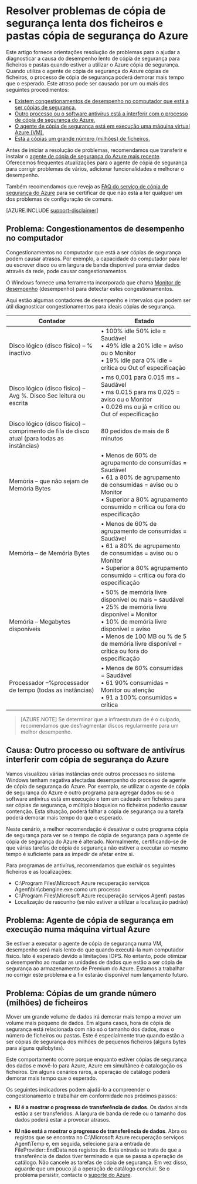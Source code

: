 <properties
   pageTitle="Resolver problemas de cópia de segurança lenta dos ficheiros e pastas cópia de segurança do Azure | Microsoft Azure"
   description="Fornece orientações de resolução de problemas para o ajudar a diagnosticar a causa de problemas de desempenho de cópia de segurança do Azure"
   services="backup"
   documentationCenter=""
   authors="genlin"
   manager="jimpark"
   editor=""/>

<tags
    ms.service="backup"
    ms.workload="storage-backup-recovery"
    ms.tgt_pltfrm="na"
    ms.devlang="na"
    ms.topic="article"
    ms.date="10/13/2016"
    ms.author="genli"/>

# <a name="troubleshoot-slow-backup-of-files-and-folders-in-azure-backup"></a>Resolver problemas de cópia de segurança lenta dos ficheiros e pastas cópia de segurança do Azure

Este artigo fornece orientações resolução de problemas para o ajudar a diagnosticar a causa do desempenho lento de cópia de segurança para ficheiros e pastas quando estiver a utilizar o Azure cópia de segurança. Quando utiliza o agente de cópia de segurança do Azure cópias de ficheiros, o processo de cópia de segurança poderá demorar mais tempo que o esperado. Este atraso pode ser causado por um ou mais dos seguintes procedimentos:

-   [Existem congestionamentos de desempenho no computador que está a ser cópias de segurança.](#cause1)
-   [Outro processo ou o software antivírus está a interferir com o processo de cópia de segurança do Azure.](#cause2)
-   [O agente de cópia de segurança está em execução uma máquina virtual Azure (VM).](#cause3)  
-   [Está a cópias um grande número (milhões) de ficheiros.](#cause4)

Antes de iniciar a resolução de problemas, recomendamos que transferir e instalar o [agente de cópia de segurança do Azure mais recente](http://aka.ms/azurebackup_agent). Oferecemos frequentes atualizações para o agente de cópia de segurança para corrigir problemas de vários, adicionar funcionalidades e melhorar o desempenho.

Também recomendamos que reveja as [FAQ do serviço de cópia de segurança do Azure](backup-azure-backup-faq.md) para se certificar de que não está a ter qualquer um dos problemas de configuração de comuns.

[AZURE.INCLUDE [support-disclaimer](../../includes/support-disclaimer.md)]

<a id="cause1"></a>
## <a name="cause-performance-bottlenecks-on-the-computer"></a>Problema: Congestionamentos de desempenho no computador

Congestionamentos no computador que está a ser cópias de segurança podem causar atrasos. Por exemplo, a capacidade do computador para ler ou escrever disco ou em largura de banda disponível para enviar dados através da rede, pode causar congestionamentos.

O Windows fornece uma ferramenta incorporada que chama [Monitor de desempenho](https://technet.microsoft.com/magazine/2008.08.pulse.aspx) (desempenho) para detectar estes congestionamentos.

Aqui estão algumas contadores de desempenho e intervalos que podem ser útil diagnosticar congestionamentos para ideais cópias de segurança.

| Contador  | Estado  |
|---|---|
|Disco lógico (disco físico) – % inactivo   | • 100% idle 50% idle = Saudável</br>• 49% idle a 20% idle = aviso ou o Monitor</br>• 19% idle para 0% idle = crítica ou Out of especificação|
|  Disco lógico (disco físico) – Avg %. Disco Sec leitura ou escrita |  • ms 0,001 para 0.015 ms = Saudável</br>• ms 0.015 para ms 0,025 = aviso ou o Monitor</br>• 0.026 ms ou já = crítico ou Out of especificação|
|  Disco lógico (disco físico) – comprimento de fila de disco atual (para todas as instâncias) | 80 pedidos de mais de 6 minutos |
| Memória – que não sejam de Memória Bytes|• Menos de 60% de agrupamento de consumidas = Saudável<br>• 61 a 80% de agrupamento de consumidas = aviso ou o Monitor</br>• Superior a 80% agrupamento consumido = crítica ou fora do especificação|
| Memória – de Memória Bytes |• Menos de 60% de agrupamento de consumidas = Saudável</br>• 61 a 80% de agrupamento de consumidas = aviso ou o Monitor</br>• Superior a 80% agrupamento consumido = crítica ou fora do especificação|
| Memória – Megabytes disponíveis| • 50% de memória livre disponível ou mais = saudável</br>• 25% de memória livre disponível = Monitor</br>• 10% de memória livre disponível = aviso</br>• Menos de 100 MB ou % de 5 de memória livre disponível = crítica ou fora do especificação|
|Processador –\%processador de tempo (todas as instâncias)|• Menos de 60% consumidas = Saudável</br>• 61 90% consumidas = Monitor ou atenção</br>• 91 a 100% consumidas = crítica|


> [AZURE.NOTE] Se determinar que a infraestrutura de é o culpado, recomendamos que desfragmentar discos regularmente para um melhor desempenho.

<a id="cause2"></a>
## <a name="cause-another-process-or-antivirus-software-interfering-with-azure-backup"></a>Causa: Outro processo ou software de antivírus interferir com cópia de segurança do Azure

Vamos visualizou várias instâncias onde outros processos no sistema Windows tenham negativa afectadas desempenho do processo de agente de cópia de segurança do Azure. Por exemplo, se utilizar o agente de cópia de segurança do Azure e outro programa para agregar dados ou se o software antivírus está em execução e tem um cadeado em ficheiros para ser cópias de segurança, o múltiplo bloqueios no ficheiros poderão causar contenção. Esta situação, poderá falhar a cópia de segurança ou a tarefa poderá demorar mais tempo do que o esperado.

Neste cenário, a melhor recomendação é desativar o outro programa cópia de segurança para ver se o tempo de cópia de segurança para o agente de cópia de segurança do Azure é alterado. Normalmente, certificando-se de que várias tarefas de cópia de segurança não estiver a executar ao mesmo tempo é suficiente para as impedir de afetar entre si.

Para programas de antivírus, recomendamos que excluir os seguintes ficheiros e as localizações:

- C:\Program Files\Microsoft Azure recuperação serviços Agent\bin\cbengine.exe como um processo
- C:\Program Files\Microsoft Azure recuperação serviços Agent\ pastas
- Localização de rascunho (se não estiver a utilizar a localização padrão)

<a id="cause3"></a>
## <a name="cause-backup-agent-running-on-an-azure-virtual-machine"></a>Problema: Agente de cópia de segurança em execução numa máquina virtual Azure

Se estiver a executar o agente de cópia de segurança numa VM, desempenho será mais lento do que quando executá-la num computador físico. Isto é esperado devido a limitações IOPS.  No entanto, pode otimizar o desempenho ao mudar as unidades de dados que estão a ser cópia de segurança ao armazenamento de Premium do Azure. Estamos a trabalhar no corrigir este problema e a fix estarão disponível num lançamento futuro.

<a id="cause4"></a>
## <a name="cause-backing-up-a-large-number-millions-of-files"></a>Problema: Cópias de um grande número (milhões) de ficheiros

Mover um grande volume de dados irá demorar mais tempo a mover um volume mais pequeno de dados. Em alguns casos, hora de cópia de segurança está relacionada com não só o tamanho dos dados, mas o número de ficheiros ou pastas. Este é especialmente true quando estão a ser cópias de segurança dos milhões de pequenos ficheiros (alguns bytes para alguns quilobytes).

Este comportamento ocorre porque enquanto estiver cópias de segurança dos dados e movê-lo para Azure, Azure em simultâneo é catalogação os ficheiros. Em alguns cenários raros, a operação de catálogo poderá demorar mais tempo que o esperado.

Os seguintes indicadores podem ajudá-lo a compreender o congestionamento e trabalhar em conformidade nos próximos passos:

- **IU é a mostrar o progresso de transferência de dados**. Os dados ainda estão a ser transferidos. A largura de banda de rede ou o tamanho dos dados poderá estar a provocar atrasos.

- **IU não está a mostrar o progresso de transferência de dados**. Abra os registos que se encontra no C:\Microsoft Azure recuperação serviços Agent\Temp e, em seguida, selecione para a entrada de FileProvider::EndData nos registos do. Esta entrada se trata de que a transferência de dados tiver terminado e que se passa a operação de catálogo. Não cancele as tarefas de cópia de segurança. Em vez disso, aguarde que um pouco já a operação de catálogo concluir. Se o problema persistir, contacte o [suporte do Azure](https://portal.azure.com/#create/Microsoft.Support).
